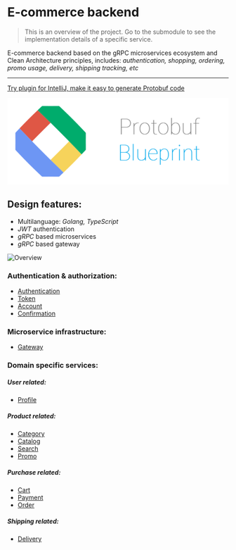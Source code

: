 # E-commerce backend

> This is an overview of the project. Go to the submodule to see the implementation details of a specific service.

E-commerce backend based on the gRPC microservices ecosystem and Clean Architecture principles, includes: _authentication, shopping, ordering, promo usage, delivery, shipping tracking, etc_

____

[Try plugin for IntelliJ, make it easy to generate Protobuf code](https://plugins.jetbrains.com/plugin/21792-protobuf-blueprint)

[![Protobuf Blueprint](https://github.com/numq/protobuf-blueprint-plugin/blob/master/media/logo.png)](https://plugins.jetbrains.com/plugin/21792-protobuf-blueprint)

## Design features:

- Multilanguage: *Golang, TypeScript*
- *JWT* authentication
- *gRPC* based microservices
- *gRPC* based gateway

![Overview](./media/ecommerce-backend-overview.png)

### Authentication & authorization:

- [Authentication](https://github.com/numq/ecommerce-backend/tree/master/authentication)
- [Token](https://github.com/numq/ecommerce-backend/tree/master/token)
- [Account](https://github.com/numq/ecommerce-backend/tree/master/account)
- [Confirmation](https://github.com/numq/ecommerce-backend/tree/master/confirmation)

### Microservice infrastructure:

- [Gateway](https://github.com/numq/ecommerce-backend/tree/master/gateway)

### Domain specific services:

##### User related:

- [Profile](https://github.com/numq/ecommerce-backend/tree/master/profile)

##### Product related:

- [Category](https://github.com/numq/ecommerce-backend/tree/master/category)
- [Catalog](https://github.com/numq/ecommerce-backend/tree/master/catalog)
- [Search](https://github.com/numq/ecommerce-backend/tree/master/search)
- [Promo](https://github.com/numq/ecommerce-backend/tree/master/promo)

##### Purchase related:

- [Cart](https://github.com/numq/ecommerce-backend/tree/master/cart)
- [Payment](https://github.com/numq/ecommerce-backend/tree/master/payment)
- [Order](https://github.com/numq/ecommerce-backend/tree/master/order)

##### Shipping related:

- [Delivery](https://github.com/numq/ecommerce-backend/tree/master/delivery)
